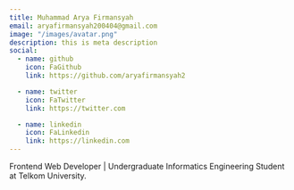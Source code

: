 ```yaml
---
title: Muhammad Arya Firmansyah
email: aryafirmansyah200404@gmail.com
image: "/images/avatar.png"
description: this is meta description
social:
  - name: github
    icon: FaGithub
    link: https://github.com/aryafirmansyah2

  - name: twitter
    icon: FaTwitter
    link: https://twitter.com

  - name: linkedin
    icon: FaLinkedin
    link: https://linkedin.com
---
```


Frontend Web Developer | Undergraduate Informatics Engineering Student at Telkom University.
